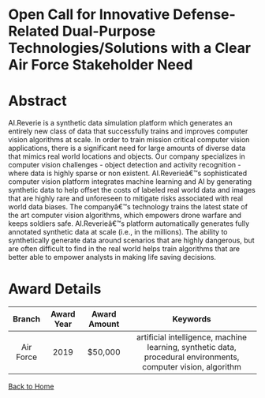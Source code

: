 
Open Call for Innovative Defense-Related Dual-Purpose Technologies/Solutions with a Clear Air Force Stakeholder Need
====================================================================================================================

# Abstract


AI.Reverie is a synthetic data simulation platform which generates an entirely new class of data that successfully trains and improves computer vision algorithms at scale. In order to train mission critical computer vision applications, there is a significant need for large amounts of diverse data that mimics real world locations and objects. Our company specializes in computer vision challenges - object detection and activity recognition - where data is highly sparse or non existent. AI.Reverieâ€™s sophisticated computer vision platform integrates machine learning and AI by generating synthetic data to help offset the costs of labeled real world data and images that are highly rare and unforeseen to mitigate risks associated with real world data biases. The companyâ€™s technology trains the latest state of the art computer vision algorithms, which empowers drone warfare and keeps soldiers safe. AI.Reverieâ€™s platform automatically generates fully annotated synthetic data at scale (i.e., in the millions). The ability to synthetically generate data around scenarios that are highly dangerous, but are often difficult to find in the real world helps train algorithms that are better able to empower analysts in making life saving decisions.  

# Award Details

|Branch|Award Year|Award Amount|Keywords|
| :---: | :---: | :---: | :---: |
|Air Force|2019|$50,000|artificial intelligence, machine learning, synthetic data, procedural environments, computer vision, algorithm|
  
  


[Back to Home](https://github.com/chrischow/dod_sbir_awards/Reports/DJ/#1520)